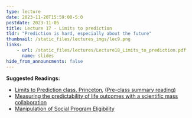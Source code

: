 ```yaml
---
type: lecture
date: 2023-11-20T15:59:00-5:0
postdate: 2023-11-05
title: Lecture 17 - Limits to prediction
tldr: "Prediction is hard, especially about the future"
thumbnail: /static_files/lectures_imgs/lec9.png
links:
    - url: /static_files/lectures/Lecture18_Limits_to_prediction.pdf
      name: slides
hide_from_announcments: false
---
```

**Suggested Readings:**
- [Limits to Prediction class, Princeton](https://msalganik.github.io/cos597E-soc555_f2020/), [(Pre-class summary reading)](https://msalganik.github.io/cos597E-soc555_f2020/class-materials/2020-09-03-background/limits-to-prediction-pre-read.pdf)
- [Measuring the predictability of life outcomes with a scientific mass collaboration](https://www.pnas.org/content/117/15/8398)
- [Manipulation of Social Program Eligibility](https://www.aeaweb.org/articles?id=10.1257/pol.3.2.41)
